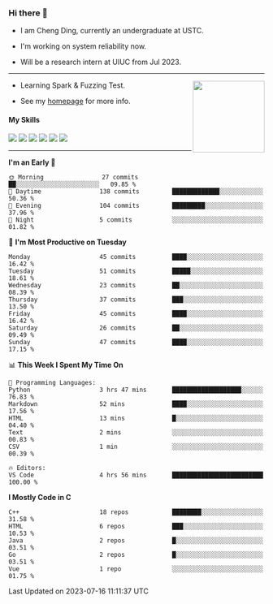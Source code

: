 ### Hi there 👋

* I am Cheng Ding, currently an undergraduate at USTC.
  
* I'm working on system reliability now.

* Will be a research intern at UIUC from Jul 2023.

---

<img align="right" height="141" src="https://github-readme-stats.vercel.app/api?username=IrisesD&theme=tokyonight&show_icons=true&count_private=true">

-  Learning Spark & Fuzzing Test.

-  See my [homepage](https://irisesd.github.io) for more info.

#### My Skills

![](https://img.shields.io/badge/C++-65318e?logo=cplusplus&logoColor=fff)
![](https://img.shields.io/badge/Python-3e74a2?logo=python&logoColor=fff)
![](https://img.shields.io/badge/C-5654a2?logo=c&logoColor=fff)
![](https://img.shields.io/badge/Go-00aaff?logo=go&logoColor=fff)
![](https://img.shields.io/badge/Docker-0088ff?logo=docker&logoColor=fff)
![](https://img.shields.io/badge/Apache-D22128?logo=apache&logoColor=fff)

---
<!--START_SECTION:waka-->
**I'm an Early 🐤** 

```text
🌞 Morning                27 commits          ██░░░░░░░░░░░░░░░░░░░░░░░   09.85 % 
🌆 Daytime                138 commits         █████████████░░░░░░░░░░░░   50.36 % 
🌃 Evening                104 commits         █████████░░░░░░░░░░░░░░░░   37.96 % 
🌙 Night                  5 commits           ░░░░░░░░░░░░░░░░░░░░░░░░░   01.82 % 
```
📅 **I'm Most Productive on Tuesday** 

```text
Monday                   45 commits          ████░░░░░░░░░░░░░░░░░░░░░   16.42 % 
Tuesday                  51 commits          █████░░░░░░░░░░░░░░░░░░░░   18.61 % 
Wednesday                23 commits          ██░░░░░░░░░░░░░░░░░░░░░░░   08.39 % 
Thursday                 37 commits          ███░░░░░░░░░░░░░░░░░░░░░░   13.50 % 
Friday                   45 commits          ████░░░░░░░░░░░░░░░░░░░░░   16.42 % 
Saturday                 26 commits          ██░░░░░░░░░░░░░░░░░░░░░░░   09.49 % 
Sunday                   47 commits          ████░░░░░░░░░░░░░░░░░░░░░   17.15 % 
```


📊 **This Week I Spent My Time On** 

```text
💬 Programming Languages: 
Python                   3 hrs 47 mins       ███████████████████░░░░░░   76.83 % 
Markdown                 52 mins             ████░░░░░░░░░░░░░░░░░░░░░   17.56 % 
HTML                     13 mins             █░░░░░░░░░░░░░░░░░░░░░░░░   04.40 % 
Text                     2 mins              ░░░░░░░░░░░░░░░░░░░░░░░░░   00.83 % 
CSV                      1 min               ░░░░░░░░░░░░░░░░░░░░░░░░░   00.39 % 

🔥 Editors: 
VS Code                  4 hrs 56 mins       █████████████████████████   100.00 % 
```

**I Mostly Code in C** 

```text
C++                      18 repos            ████████░░░░░░░░░░░░░░░░░   31.58 % 
HTML                     6 repos             ███░░░░░░░░░░░░░░░░░░░░░░   10.53 % 
Java                     2 repos             █░░░░░░░░░░░░░░░░░░░░░░░░   03.51 % 
Go                       2 repos             █░░░░░░░░░░░░░░░░░░░░░░░░   03.51 % 
Vue                      1 repo              ░░░░░░░░░░░░░░░░░░░░░░░░░   01.75 % 
```




 Last Updated on 2023-07-16 11:11:37 UTC
<!--END_SECTION:waka-->